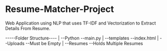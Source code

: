 # Resume-Matcher-Project
Web Application using NLP that uses TF-IDF and Vectorization to Extract Details From Resume.


-----Folder Structure----
| --Python --main.py
| --templates --index.html
| --Uploads --Must be Empty
| --Resumes --Holds Multiple Resumes

